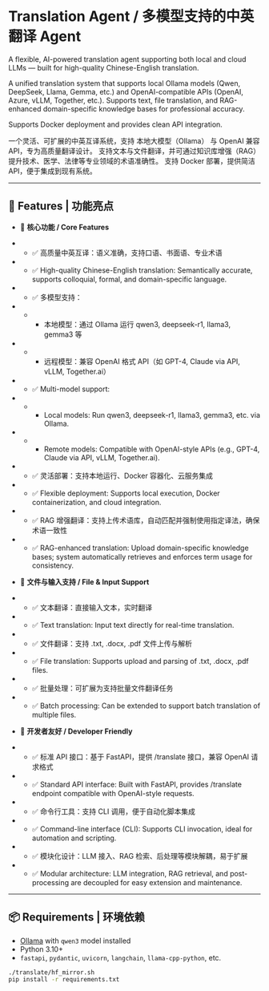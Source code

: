 # Translation Agent / 多模型支持的中英翻译 Agent

A flexible, AI-powered translation agent supporting both local and cloud LLMs — built for high-quality Chinese-English translation.

A unified translation system that supports local Ollama models (Qwen, DeepSeek, Llama, Gemma, etc.) and OpenAI-compatible APIs (OpenAI, Azure, vLLM, Together, etc.).
Supports text, file translation, and RAG-enhanced domain-specific knowledge bases for professional accuracy.

Supports Docker deployment and provides clean API integration.

一个灵活、可扩展的中英互译系统，支持 本地大模型（Ollama） 与 OpenAI 兼容 API，专为高质量翻译设计。
支持文本与文件翻译，并可通过知识库增强（RAG）提升技术、医学、法律等专业领域的术语准确性。
支持 Docker 部署，提供简洁 API，便于集成到现有系统。

---

## 🚀 Features | 功能亮点
- 🔧 **核心功能 / Core Features**

- - ✅ 高质量中英互译：语义准确，支持口语、书面语、专业术语
- - ✅ High-quality Chinese-English translation: Semantically accurate, supports colloquial, formal, and domain-specific language.
- - ✅ 多模型支持：
- - - 本地模型：通过 Ollama 运行 qwen3, deepseek-r1, llama3, gemma3 等
- - - 远程模型：兼容 OpenAI 格式 API（如 GPT-4, Claude via API, vLLM, Together.ai）
- - ✅ Multi-model support:
- - - Local models: Run qwen3, deepseek-r1, llama3, gemma3, etc. via Ollama.
- - - Remote models: Compatible with OpenAI-style APIs (e.g., GPT-4, Claude via API, vLLM, Together.ai).
- - ✅ 灵活部署：支持本地运行、Docker 容器化、云服务集成
- - ✅ Flexible deployment: Supports local execution, Docker containerization, and cloud integration.
- - ✅ RAG 增强翻译：支持上传术语库，自动匹配并强制使用指定译法，确保术语一致性
- - ✅ RAG-enhanced translation: Upload domain-specific knowledge bases; system automatically retrieves and enforces term usage for consistency.
- 📁 **文件与输入支持 / File & Input Support**
- - ✅ 文本翻译：直接输入文本，实时翻译
- - ✅ Text translation: Input text directly for real-time translation.
- - ✅ 文件翻译：支持 .txt, .docx, .pdf 文件上传与解析
- - ✅ File translation: Supports upload and parsing of .txt, .docx, .pdf files.
- - ✅ 批量处理：可扩展为支持批量文件翻译任务
- - ✅ Batch processing: Can be extended to support batch translation of multiple files.
- 🔌 **开发者友好 / Developer Friendly**
- - ✅ 标准 API 接口：基于 FastAPI，提供 /translate 接口，兼容 OpenAI 请求格式
- - ✅ Standard API interface: Built with FastAPI, provides /translate endpoint compatible with OpenAI-style requests.
- - ✅ 命令行工具：支持 CLI 调用，便于自动化脚本集成
- - ✅ Command-line interface (CLI): Supports CLI invocation, ideal for automation and scripting.
- - ✅ 模块化设计：LLM 接入、RAG 检索、后处理等模块解耦，易于扩展
- - ✅ Modular architecture: LLM integration, RAG retrieval, and post-processing are decoupled for easy extension and maintenance.

---

## 📦 Requirements | 环境依赖

- [Ollama](https://ollama.com) with `qwen3` model installed
- Python 3.10+
- `fastapi`, `pydantic`, `uvicorn`, `langchain`, `llama-cpp-python`, etc.

```bash
./translate/hf_mirror.sh
pip install -r requirements.txt
